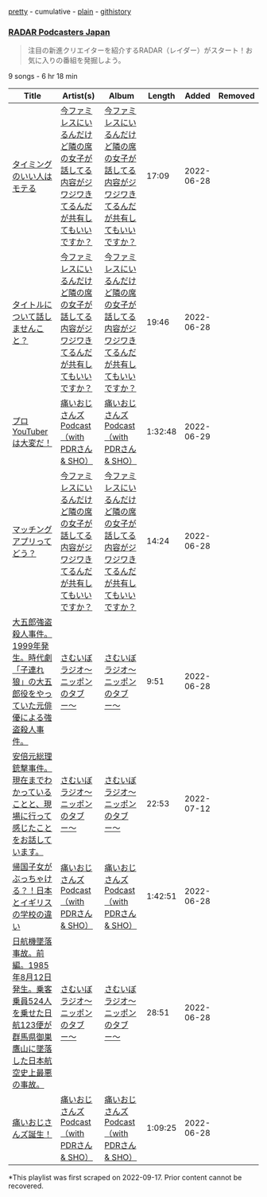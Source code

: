 [pretty](/playlists/pretty/37i9dQZF1DX7ioqEUKqxAm.md) - cumulative - [plain](/playlists/plain/37i9dQZF1DX7ioqEUKqxAm) - [githistory](https://github.githistory.xyz/mackorone/spotify-playlist-archive/blob/main/playlists/plain/37i9dQZF1DX7ioqEUKqxAm)

### [RADAR Podcasters Japan](https://open.spotify.com/playlist/37i9dQZF1DX7ioqEUKqxAm)

> 注目の新進クリエイターを紹介するRADAR（レイダー）がスタート！お気に入りの番組を発掘しよう。

9 songs - 6 hr 18 min

| Title | Artist(s) | Album | Length | Added | Removed |
|---|---|---|---|---|---|
| [ タイミングのいい人はモテる](https://open.spotify.com/episode/13NSmHSH1y1yRkcE05Gbkm) | [今ファミレスにいるんだけど隣の席の女子が話してる内容がジワジワきてるんだが共有してもいいですか？](https://open.spotify.com/show/6CJea2W5dcK9xLsjSDrUAi) | [今ファミレスにいるんだけど隣の席の女子が話してる内容がジワジワきてるんだが共有してもいいですか？](https://open.spotify.com/show/6CJea2W5dcK9xLsjSDrUAi) | 17:09 | 2022-06-28 |  |
| [タイトルについて話しませんこと？](https://open.spotify.com/episode/2VO2QW4It5i6eV6mrX27YJ) | [今ファミレスにいるんだけど隣の席の女子が話してる内容がジワジワきてるんだが共有してもいいですか？](https://open.spotify.com/show/6CJea2W5dcK9xLsjSDrUAi) | [今ファミレスにいるんだけど隣の席の女子が話してる内容がジワジワきてるんだが共有してもいいですか？](https://open.spotify.com/show/6CJea2W5dcK9xLsjSDrUAi) | 19:46 | 2022-06-28 |  |
| [プロYouTuberは大変だ！](https://open.spotify.com/episode/4VvlAPPHAe3RDJmXUCzBaW) | [痛いおじさんズPodcast（with PDRさん & SHO）](https://open.spotify.com/show/24JOT4LUuffRJKqjrVBkim) | [痛いおじさんズPodcast（with PDRさん & SHO）](https://open.spotify.com/show/24JOT4LUuffRJKqjrVBkim) | 1:32:48 | 2022-06-29 |  |
| [マッチングアプリってどう？](https://open.spotify.com/episode/4hmi6SSAIFHDqAqMlmfCLT) | [今ファミレスにいるんだけど隣の席の女子が話してる内容がジワジワきてるんだが共有してもいいですか？](https://open.spotify.com/show/6CJea2W5dcK9xLsjSDrUAi) | [今ファミレスにいるんだけど隣の席の女子が話してる内容がジワジワきてるんだが共有してもいいですか？](https://open.spotify.com/show/6CJea2W5dcK9xLsjSDrUAi) | 14:24 | 2022-06-28 |  |
| [大五郎強盗殺人事件。1999年発生。時代劇「子連れ狼」の大五郎役をやっていた元俳優による強盗殺人事件。](https://open.spotify.com/episode/2vFygLXg8AU98HlHOOwbkk) | [さむいぼラジオ〜ニッポンのタブー〜](https://open.spotify.com/show/1LClGyWoHM39AW1CEqeLHT) | [さむいぼラジオ〜ニッポンのタブー〜](https://open.spotify.com/show/1LClGyWoHM39AW1CEqeLHT) | 9:51 | 2022-06-28 |  |
| [安倍元総理銃撃事件。現在までわかっていることと、現場に行って感じたことをお話しています。](https://open.spotify.com/episode/4A3JXe6lOpXYQRB4wwpaAG) | [さむいぼラジオ〜ニッポンのタブー〜](https://open.spotify.com/show/1LClGyWoHM39AW1CEqeLHT) | [さむいぼラジオ〜ニッポンのタブー〜](https://open.spotify.com/show/1LClGyWoHM39AW1CEqeLHT) | 22:53 | 2022-07-12 |  |
| [帰国子女がぶっちゃける？！日本とイギリスの学校の違い](https://open.spotify.com/episode/0qIcdumBTAs8b6jQbkq2fD) | [痛いおじさんズPodcast（with PDRさん & SHO）](https://open.spotify.com/show/24JOT4LUuffRJKqjrVBkim) | [痛いおじさんズPodcast（with PDRさん & SHO）](https://open.spotify.com/show/24JOT4LUuffRJKqjrVBkim) | 1:42:51 | 2022-06-28 |  |
| [日航機墜落事故。前編。1985年8月12日発生。乗客乗員524人を乗せた日航123便が群馬県御巣鷹山に墜落した日本航空史上最悪の事故。](https://open.spotify.com/episode/2pbhRRKzGyw8Gv05gSY8dE) | [さむいぼラジオ〜ニッポンのタブー〜](https://open.spotify.com/show/1LClGyWoHM39AW1CEqeLHT) | [さむいぼラジオ〜ニッポンのタブー〜](https://open.spotify.com/show/1LClGyWoHM39AW1CEqeLHT) | 28:51 | 2022-06-28 |  |
| [痛いおじさんズ誕生！](https://open.spotify.com/episode/5e9QAhlbweqhVRVLI89BOp) | [痛いおじさんズPodcast（with PDRさん & SHO）](https://open.spotify.com/show/24JOT4LUuffRJKqjrVBkim) | [痛いおじさんズPodcast（with PDRさん & SHO）](https://open.spotify.com/show/24JOT4LUuffRJKqjrVBkim) | 1:09:25 | 2022-06-28 |  |

\*This playlist was first scraped on 2022-09-17. Prior content cannot be recovered.
